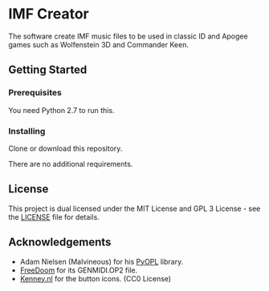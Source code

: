 # IMF Creator

The software create IMF music files to be used in classic ID and Apogee games such as Wolfenstein 3D and Commander Keen.

## Getting Started

### Prerequisites

You need Python 2.7 to run this.

### Installing

Clone or download this repository.

There are no additional requirements.

## License

This project is dual licensed under the MIT License and GPL 3 License - see the [LICENSE](LICENSE) file for details.

## Acknowledgements
* Adam Nielsen (Malvineous) for his [PyOPL](https://github.com/Malvineous/pyopl) library.
* [FreeDoom](https://github.com/freedoom/freedoom) for its GENMIDI.OP2 file.
* [Kenney.nl](https://opengameart.org/content/game-icons) for the button icons. (CC0 License)
